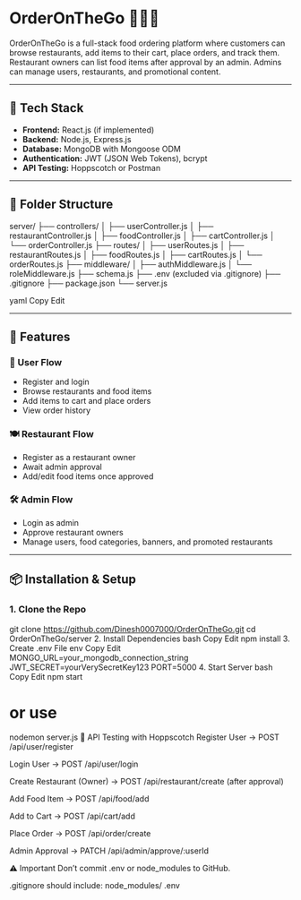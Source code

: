 # OrderOnTheGo 🍔🚴‍♂️

OrderOnTheGo is a full-stack food ordering platform where customers can browse restaurants, add items to their cart, place orders, and track them. Restaurant owners can list food items after approval by an admin. Admins can manage users, restaurants, and promotional content.

---

## 🔧 Tech Stack

- **Frontend:** React.js (if implemented)
- **Backend:** Node.js, Express.js
- **Database:** MongoDB with Mongoose ODM
- **Authentication:** JWT (JSON Web Tokens), bcrypt
- **API Testing:** Hoppscotch or Postman

---

## 📁 Folder Structure

server/
├── controllers/
│ ├── userController.js
│ ├── restaurantController.js
│ ├── foodController.js
│ ├── cartController.js
│ └── orderController.js
├── routes/
│ ├── userRoutes.js
│ ├── restaurantRoutes.js
│ ├── foodRoutes.js
│ ├── cartRoutes.js
│ └── orderRoutes.js
├── middleware/
│ ├── authMiddleware.js
│ └── roleMiddleware.js
├── schema.js
├── .env (excluded via .gitignore)
├── .gitignore
├── package.json
└── server.js

yaml
Copy
Edit

---

## 🚀 Features

### 👤 User Flow
- Register and login
- Browse restaurants and food items
- Add items to cart and place orders
- View order history

### 🍽️ Restaurant Flow
- Register as a restaurant owner
- Await admin approval
- Add/edit food items once approved

### 🛠️ Admin Flow
- Login as admin
- Approve restaurant owners
- Manage users, food categories, banners, and promoted restaurants

---

## 📦 Installation & Setup

### 1. Clone the Repo
git clone https://github.com/Dinesh0007000/OrderOnTheGo.git
cd OrderOnTheGo/server
2. Install Dependencies
bash
Copy
Edit
npm install
3. Create .env File
env
Copy
Edit
MONGO_URL=your_mongodb_connection_string
JWT_SECRET=yourVerySecretKey123
PORT=5000
4. Start Server
bash
Copy
Edit
npm start
# or use
nodemon server.js
🧪 API Testing with Hoppscotch
Register User → POST /api/user/register

Login User → POST /api/user/login

Create Restaurant (Owner) → POST /api/restaurant/create (after approval)

Add Food Item → POST /api/food/add

Add to Cart → POST /api/cart/add

Place Order → POST /api/order/create

Admin Approval → PATCH /api/admin/approve/:userId

⚠️ Important
Don’t commit .env or node_modules to GitHub.

.gitignore should include:
node_modules/
.env
